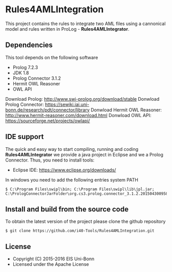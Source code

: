 # Rules4AMLIntegration

This project contains the rules to integrate two AML files using a cannonical model and rules written in ProLog - **Rules4AMLIntegrator**.

## Dependencies
This tool depends on the following software

* Prolog 7.2.3
* JDK 1.8
* Prolog Connector 3.1.2
* Hermit OWL Reasoner 
* OWL API

Download Prolog: http://www.swi-prolog.org/download/stable
Donwload Prolog Connector: https://sewiki.iai.uni-bonn.de/research/pdt/connector/library
Donwload Hermit OWL Reasoner: http://www.hermit-reasoner.com/download.html
Donwload OWL API: https://sourceforge.net/projects/owlapi/

## IDE support 
The quick and easy way to start compiling, running and coding **Rules4AMLIntegrator** we provide a java project in Eclipse and we a Prolog Connector. Thus, you need to install tools:
* Eclipse IDE: https://www.eclipse.org/downloads/

In windows you need to add the following entries system PATH

    $ C:\Program Files\swipl\bin; C:\Program Files\swipl\lib\jpl.jar; C:\PrologConnectorJarFolder\org.cs3.prolog.connector_3.1.2.201504300958.jar;

## Install and build from the source code  
To obtain the latest version of the project please clone the github repository

    $ git clone https://github.com/i40-Tools/Rules4AMLIntegration.git

## License

* Copyright (C) 2015-2016 EIS Uni-Bonn
* Licensed under the Apache License


